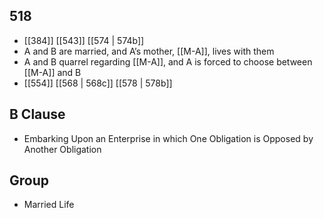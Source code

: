 ## 518
- [[384]] [[543]] [[574 | 574b]] 
- A and B are married, and A’s mother, [[M-A]], lives with them
- A and B quarrel regarding [[M-A]], and A is forced to choose between [[M-A]] and B
- [[554]] [[568 | 568c]] [[578 | 578b]] 

## B Clause
- Embarking Upon an Enterprise in which One Obligation is Opposed by Another Obligation

## Group
- Married Life

